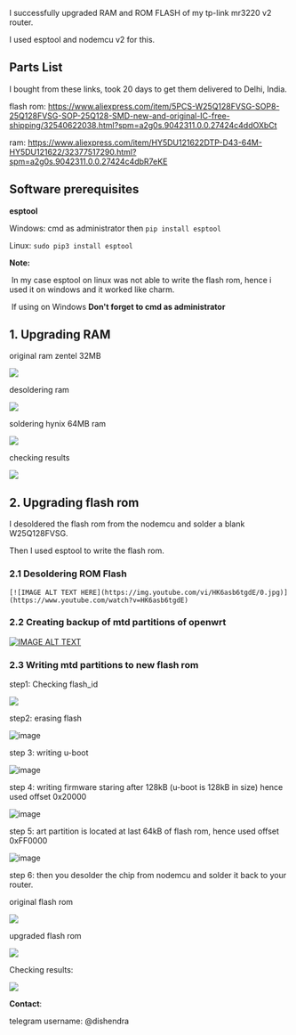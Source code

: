 I successfully upgraded RAM and ROM FLASH of my tp-link mr3220 v2 router.

I used esptool and nodemcu v2 for this. 



## Parts List

I bought from these links, took 20 days to get them delivered to Delhi, India.



flash rom: <https://www.aliexpress.com/item/5PCS-W25Q128FVSG-SOP8-25Q128FVSG-SOP-25Q128-SMD-new-and-original-IC-free-shipping/32540622038.html?spm=a2g0s.9042311.0.0.27424c4ddOXbCt>

ram: <https://www.aliexpress.com/item/HY5DU121622DTP-D43-64M-HY5DU121622/32377517290.html?spm=a2g0s.9042311.0.0.27424c4dbR7eKE>



## Software prerequisites

**esptool**

Windows: cmd as administrator then `pip install esptool`

Linux:  `sudo pip3 install esptool`



**Note:**

​	In my case esptool on linux was not able to write the flash rom, hence i used it on windows and it worked 	like charm. 

​	If using on Windows **Don't forget to cmd as administrator**



## 1. Upgrading RAM

original ram zentel 32MB

![](./images/ram.jpg)



desoldering ram

![](./images/ram1.jpg)



soldering hynix 64MB ram

![](./images/ram2.jpg)



checking results

![](./images/lede_ram.png)





## 2. Upgrading flash rom

I desoldered the flash rom from the nodemcu and solder a blank W25Q128FVSG. 

Then I used esptool to write the flash rom.



### 	2.1 Desoldering ROM Flash

 	[![IMAGE ALT TEXT HERE](https://img.youtube.com/vi/HK6asb6tgdE/0.jpg)](https://www.youtube.com/watch?v=HK6asb6tgdE)



### 	2.2 Creating backup of mtd partitions of openwrt

[![IMAGE ALT TEXT](http://img.youtube.com/vi/wqTCZJ7uWnI/0.jpg)](http://www.youtube.com/watch?v=wqTCZJ7uWnI "Video Title")



### 	2.3 Writing mtd partitions to new flash rom

step1: Checking flash_id

![](./images/1.PNG)



step2: erasing flash

![image](./images/2.PNG)



step 3: writing u-boot

![image](./images/3.PNG)



step 4: writing firmware staring after 128kB (u-boot is 128kB in size) hence used offset 0x20000

![image](./images/4.PNG)



step 5: art partition is located at last 64kB of flash rom, hence used offset 0xFF0000

![image](./images/5.PNG)



step 6: then you desolder  the chip from nodemcu and solder it back to your router.

original flash rom

![](./images/rom.jpg)



upgraded flash rom

![](./images/rom_upgraded.jpg)



Checking results:

![](./images/lede.PNG)





**Contact**:

telegram username: @dishendra

